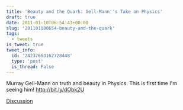 ```yaml
---
title: 'Beauty and the Quark: Gell-Mann''s Take on Physics'
draft: true
date: 2011-01-10T06:54:43+00:00
slug: '201101100654-beauty-and-the-quark'
tags:
  - tweets
is_tweet: true
tweet_info:
  id: '24237663162728448'
  type: 'post'
  is_thread: False
---
```




Murray Gell-Mann on truth and beauty in Physics. This is first time I'm seeing him! http://bit.ly/dObk2U

[Discussion](https://x.com/sytelus/status/24237663162728448)
